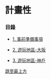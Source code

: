 # 計畫性
### 目錄

- [1. 事前準備事項](攜帶物品.md)

- [2. 遊玩地區-大阪](Area/大阪.md)

- [3. 遊玩地區-神戶](Area/神戶.md)



[跳至最上方](#計畫性)
